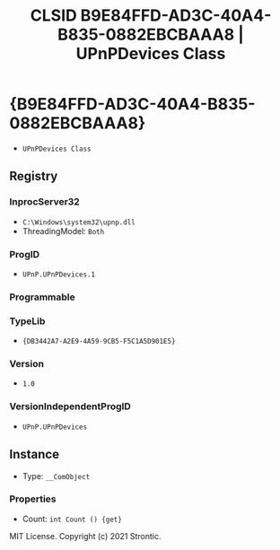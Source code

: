﻿---
title: "CLSID B9E84FFD-AD3C-40A4-B835-0882EBCBAAA8 | UPnPDevices Class"
excerpt: What is COM-Object CLSID B9E84FFD-AD3C-40A4-B835-0882EBCBAAA8?
---

# {B9E84FFD-AD3C-40A4-B835-0882EBCBAAA8}

* `UPnPDevices Class`

## Registry


### InprocServer32

* `C:\Windows\system32\upnp.dll`
* ThreadingModel: `Both`

### ProgID

* `UPnP.UPnPDevices.1`

### Programmable


### TypeLib

* `{DB3442A7-A2E9-4A59-9CB5-F5C1A5D901E5}`

### Version

* `1.0`

### VersionIndependentProgID

* `UPnP.UPnPDevices`

## Instance

* Type: `__ComObject`

### Properties

* Count: `int Count () {get} `

MIT License. Copyright (c) 2021 Strontic.


